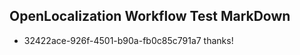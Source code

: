 ## OpenLocalization Workflow Test MarkDown
* 32422ace-926f-4501-b90a-fb0c85c791a7 thanks!

<!--HONumber=Aug16_HO1-->


